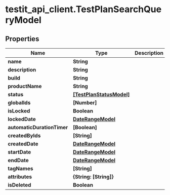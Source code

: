 # testit_api_client.TestPlanSearchQueryModel

## Properties

Name | Type | Description | Notes
------------ | ------------- | ------------- | -------------
**name** | **String** |  | [optional] 
**description** | **String** |  | [optional] 
**build** | **String** |  | [optional] 
**productName** | **String** |  | [optional] 
**status** | [**[TestPlanStatusModel]**](TestPlanStatusModel.md) |  | [optional] 
**globalIds** | **[Number]** |  | [optional] 
**isLocked** | **Boolean** |  | [optional] 
**lockedDate** | [**DateRangeModel**](DateRangeModel.md) |  | [optional] 
**automaticDurationTimer** | **[Boolean]** |  | [optional] 
**createdByIds** | **[String]** |  | [optional] 
**createdDate** | [**DateRangeModel**](DateRangeModel.md) |  | [optional] 
**startDate** | [**DateRangeModel**](DateRangeModel.md) |  | [optional] 
**endDate** | [**DateRangeModel**](DateRangeModel.md) |  | [optional] 
**tagNames** | **[String]** |  | [optional] 
**attributes** | **{String: [String]}** |  | [optional] 
**isDeleted** | **Boolean** |  | [optional] 


